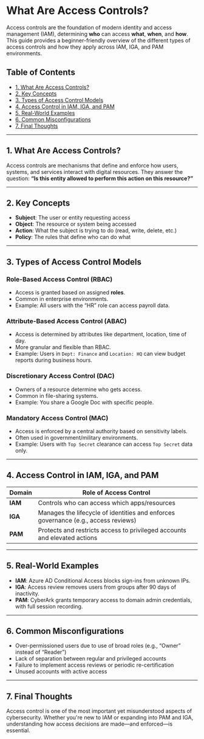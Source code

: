 # What Are Access Controls?

Access controls are the foundation of modern identity and access management (IAM), determining **who** can access **what**, **when**, and **how**. This guide provides a beginner-friendly overview of the different types of access controls and how they apply across IAM, IGA, and PAM environments.

## Table of Contents

- [1. What Are Access Controls?](#1-what-are-access-controls)
- [2. Key Concepts](#2-key-concepts)
- [3. Types of Access Control Models](#3-types-of-access-control-models)
- [4. Access Control in IAM, IGA, and PAM](#4-access-control-in-iam-iga-and-pam)
- [5. Real-World Examples](#5-real-world-examples)
- [6. Common Misconfigurations](#6-common-misconfigurations)
- [7. Final Thoughts](#7-final-thoughts)

---

## 1. What Are Access Controls?

Access controls are mechanisms that define and enforce how users, systems, and services interact with digital resources. They answer the question: **“Is this entity allowed to perform this action on this resource?”**

---

## 2. Key Concepts

- **Subject**: The user or entity requesting access
- **Object**: The resource or system being accessed
- **Action**: What the subject is trying to do (read, write, delete, etc.)
- **Policy**: The rules that define who can do what

---

## 3. Types of Access Control Models

### Role-Based Access Control (RBAC)

- Access is granted based on assigned **roles**.
- Common in enterprise environments.
- Example: All users with the “HR” role can access payroll data.

### Attribute-Based Access Control (ABAC)

- Access is determined by attributes like department, location, time of day.
- More granular and flexible than RBAC.
- Example: Users in `Dept: Finance` and `Location: HQ` can view budget reports during business hours.

### Discretionary Access Control (DAC)

- Owners of a resource determine who gets access.
- Common in file-sharing systems.
- Example: You share a Google Doc with specific people.

### Mandatory Access Control (MAC)

- Access is enforced by a central authority based on sensitivity labels.
- Often used in government/military environments.
- Example: Users with `Top Secret` clearance can access `Top Secret` data only.

---

## 4. Access Control in IAM, IGA, and PAM

| Domain | Role of Access Control |
|--------|------------------------|
| **IAM** | Controls who can access which apps/resources |
| **IGA** | Manages the lifecycle of identities and enforces governance (e.g., access reviews) |
| **PAM** | Protects and restricts access to privileged accounts and elevated actions |

---

## 5. Real-World Examples

- **IAM**: Azure AD Conditional Access blocks sign-ins from unknown IPs.
- **IGA**: Access review removes users from groups after 90 days of inactivity.
- **PAM**: CyberArk grants temporary access to domain admin credentials, with full session recording.

---

## 6. Common Misconfigurations

- Over-permissioned users due to use of broad roles (e.g., “Owner” instead of “Reader”)
- Lack of separation between regular and privileged accounts
- Failure to implement access reviews or periodic re-certification
- Unused accounts with active access

---

## 7. Final Thoughts

Access control is one of the most important yet misunderstood aspects of cybersecurity. Whether you're new to IAM or expanding into PAM and IGA, understanding how access decisions are made—and enforced—is essential.
